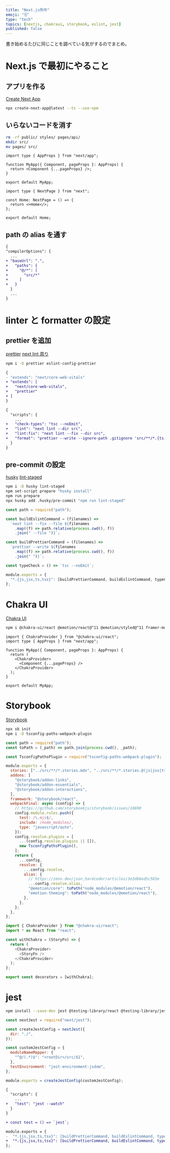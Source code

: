 ```yaml
---
title: "Next.js所作"
emoji: "🗒"
type: "tech"
topics: [nextjs, chakraui, storybook, eslint, jest]
published: false
---
```


書き始めるたびに同じことを調べている気がするのでまとめ。

# Next.js で最初にやること

## アプリを作る

[Create Next App](https://nextjs.org/docs/api-reference/create-next-app)

```sh
npx create-next-app@latest --ts --use-npm
```

## いらないコードを消す

```sh
rm -rf public/ styles/ pages/api/
mkdir src/
mv pages/ src/
```

```ts:src/pages/_app.tsx
import type { AppProps } from "next/app";

function MyApp({ Component, pageProps }: AppProps) {
  return <Component {...pageProps} />;
}

export default MyApp;
```

```ts:src/pages/index.tsx
import type { NextPage } from "next";

const Home: NextPage = () => {
  return <>Home</>;
};

export default Home;
```

## path の alias を通す

```diff json:tsconfig.json
{
"compilerOptions": {
  ...
+ "baseUrl": ".",
+   "paths": {
+     "@/*": [
+       "src/*"
+     ]
+   }
  }
  ...
}
```

# linter と formatter の設定

## prettier を追加

[prettier](https://www.npmjs.com/package/prettier)
[next lint 周り](https://nextjs.org/docs/basic-features/eslint)

```sh
npm i -D prettier eslint-config-prettier
```

```diff json:.eslintrc.json
{
- "extends": "next/core-web-vitals"
+ "extends": [
+   "next/core-web-vitals",
+   "prettier"
+ ]
}
```

```diff json:package.json
{
  "scripts": {
    ...
+   "check-types": "tsc --noEmit",
+   "lint": "next lint --dir src",
+   "lint:fix": "next lint --fix --dir src",
+   "format": "prettier --write --ignore-path .gitignore 'src/**/*.{ts,tsx,json}'"
  }
}
```

## pre-commit の設定

[husky](https://www.npmjs.com/package/husky)
[lint-staged](https://github.com/okonet/lint-staged)

```sh
npm i -D husky lint-staged
npm set-script prepare "husky install"
npm run prepare
npx husky add .husky/pre-commit "npm run lint-staged"
```

```js:.lintstagedrc.js
const path = require("path");

const buildEslintCommand = (filenames) =>
  `next lint --fix --file ${filenames
    .map((f) => path.relative(process.cwd(), f))
    .join(" --file ")}`;

const buildPrettierCommand = (filenames) =>
  `prettier --write ${filenames
    .map((f) => path.relative(process.cwd(), f))
    .join(" ")}`;

const typeCheck = () => `tsc --noEmit`;

module.exports = {
  "*.{js,jsx,ts,tsx}": [buildPrettierCommand, buildEslintCommand, typeCheck],
};
```

# Chakra UI

[Chakra UI](https://chakra-ui.com/guides/getting-started/nextjs-guide)

```sh
npm i @chakra-ui/react @emotion/react@^11 @emotion/styled@^11 framer-motion@^6
```

```js: src/pages/_app.tsx
import { ChakraProvider } from "@chakra-ui/react";
import type { AppProps } from "next/app";

function MyApp({ Component, pageProps }: AppProps) {
  return (
    <ChakraProvider>
      <Component {...pageProps} />
    </ChakraProvider>
  );
}

export default MyApp;
```

# Storybook

[Storybook](https://storybook.js.org/)

```sh
npx sb init
npm i -D tsconfig-paths-webpack-plugin
```

```js:main.js
const path = require("path");
const toPath = (_path) => path.join(process.cwd(), _path);

const TsconfigPathsPlugin = require("tsconfig-paths-webpack-plugin");

module.exports = {
  stories: ["../src/**/*.stories.mdx", "../src/**/*.stories.@(js|jsx|ts|tsx)"],
  addons: [
    "@storybook/addon-links",
    "@storybook/addon-essentials",
    "@storybook/addon-interactions",
  ],
  framework: "@storybook/react",
  webpackFinal: async (config) => {
    // https://github.com/storybookjs/storybook/issues/16690
    config.module.rules.push({
      test: /\.mjs$/,
      include: /node_modules/,
      type: "javascript/auto",
    });
    config.resolve.plugins = [
      ...(config.resolve.plugins || []),
      new TsconfigPathsPlugin(),
    ];
    return {
      ...config,
      resolve: {
        ...config.resolve,
        alias: {
          // https://zenn.dev/json_hardcoder/articles/3e3db6ed5c583e
          ...config.resolve.alias,
          "@emotion/core": toPath("node_modules/@emotion/react"),
          "emotion-theming": toPath("node_modules/@emotion/react"),
        },
      },
    };
  },
};
```

```js:preview.js
import { ChakraProvider } from "@chakra-ui/react";
import * as React from "react";

const withChakra = (StoryFn) => {
  return (
    <ChakraProvider>
      <StoryFn />
    </ChakraProvider>
  );
};

export const decorators = [withChakra];
```

# jest

```sh
npm install --save-dev jest @testing-library/react @testing-library/jest-dom
```

```js:jest.config.js
const nextJest = require("next/jest");

const createJestConfig = nextJest({
  dir: "./",
});

const customJestConfig = {
  moduleNameMapper: {
    "^@/(.*)$": "<rootDir>/src/$1",
  },
  testEnvironment: "jest-environment-jsdom",
};

module.exports = createJestConfig(customJestConfig);
```

```diff json:package.json
{
  "scripts": {
    ...
+   "test": "jest --watch"
  }
}
```

```diff js:.lintstagedrc.js
+ const test = () => `jest`;

module.exports = {
-  "*.{js,jsx,ts,tsx}": [buildPrettierCommand, buildEslintCommand, typeCheck],
+  "*.{js,jsx,ts,tsx}": [buildPrettierCommand, buildEslintCommand, typeCheck, test],
};
```
